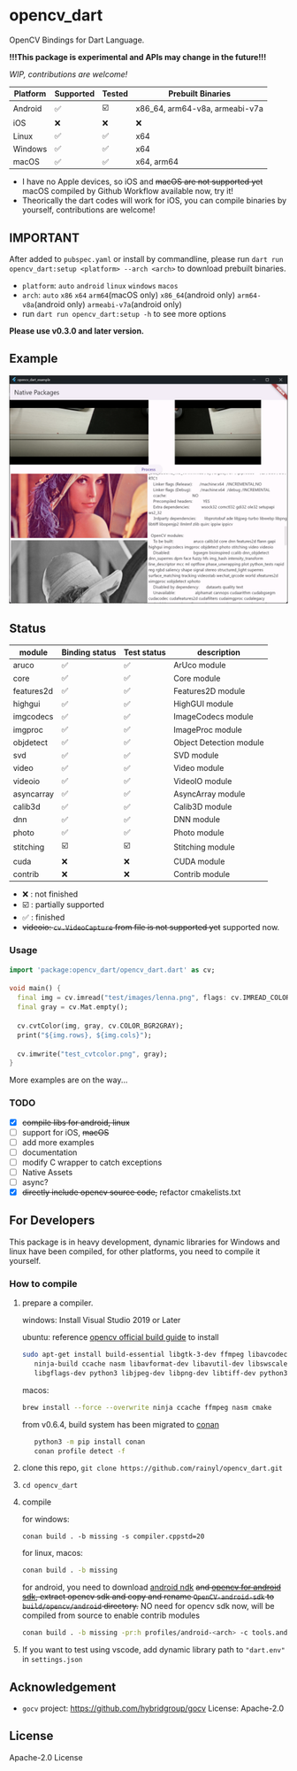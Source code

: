 # opencv_dart

OpenCV Bindings for Dart Language.

**!!!This package is experimental and APIs may change in the future!!!**

*WIP, contributions are welcome!*

| Platform | Supported          | Tested                  | Prebuilt Binaries              |
| -------- | ------------------ | ----------------------- | ------------------------------ |
| Android  | :white_check_mark: | :ballot_box_with_check: | x86_64, arm64-v8a, armeabi-v7a |
| iOS      | :x:                | :x:                     | :x:                            |
| Linux    | :white_check_mark: | :white_check_mark:      | x64                            |
| Windows  | :white_check_mark: | :white_check_mark:      | x64                            |
| macOS    | :white_check_mark: | :white_check_mark:      | x64, arm64                     |

- I have no Apple devices, so iOS and ~~macOS are not supported yet~~ macOS compiled by Github Workflow available now, try it!
- Theorically the dart codes will work for iOS, you can compile binaries by yourself, contributions are welcome!

## IMPORTANT

After added to `pubspec.yaml` or install by commandline,
please run `dart run opencv_dart:setup <platform> --arch <arch>` to download
prebuilt binaries.

- `platform`: `auto` `android` `linux` `windows` `macos`
- `arch`: `auto` `x86` `x64` `arm64`(macOS only) `x86_64`(android only) `arm64-v8a`(android only) `armeabi-v7a`(android only)
- run `dart run opencv_dart:setup -h` to see more options

**Please use v0.3.0 and later version.**

## Example

![example](images/example.png)

## Status

| module     | Binding status          | Test status             | description             |
| ---------- | ----------------------- | ----------------------- | ----------------------- |
| aruco      | :white_check_mark:      | :white_check_mark:      | ArUco module            |
| core       | :white_check_mark:      | :white_check_mark:      | Core module             |
| features2d | :white_check_mark:      | :white_check_mark:      | Features2D module       |
| highgui    | :white_check_mark:      | :white_check_mark:      | HighGUI module          |
| imgcodecs  | :white_check_mark:      | :white_check_mark:      | ImageCodecs module      |
| imgproc    | :white_check_mark:      | :white_check_mark:      | ImageProc module        |
| objdetect  | :white_check_mark:      | :white_check_mark:      | Object Detection module |
| svd        | :white_check_mark:      | :white_check_mark:      | SVD module              |
| video      | :white_check_mark:      | :white_check_mark:      | Video module            |
| videoio    | :white_check_mark:      | :white_check_mark:      | VideoIO module          |
| asyncarray | :white_check_mark:      | :white_check_mark:      | AsyncArray module       |
| calib3d    | :white_check_mark:      | :white_check_mark:      | Calib3D module          |
| dnn        | :white_check_mark:      | :white_check_mark:      | DNN module              |
| photo      | :white_check_mark:      | :white_check_mark:      | Photo module            |
| stitching  | :ballot_box_with_check: | :ballot_box_with_check: | Stitching module        |
| cuda       | :x:                     | :x:                     | CUDA module             |
| contrib    | :x:                     | :x:                     | Contrib module          |

- :x: : not finished
- :ballot_box_with_check: : partially supported
- :white_check_mark: : finished
- ~~videoio: `cv.VideoCapture` from file is not supported yet~~ supported now.

### Usage

```dart
import 'package:opencv_dart/opencv_dart.dart' as cv;

void main() {
  final img = cv.imread("test/images/lenna.png", flags: cv.IMREAD_COLOR);
  final gray = cv.Mat.empty();

  cv.cvtColor(img, gray, cv.COLOR_BGR2GRAY);
  print("${img.rows}, ${img.cols}");

  cv.imwrite("test_cvtcolor.png", gray);
}
```

More examples are on the way...

### TODO

- [x] ~~compile libs for android, linux~~
- [ ] support for iOS, ~~macOS~~
- [ ] add more examples
- [ ] documentation
- [ ] modify C wrapper to catch exceptions
- [ ] Native Assets
- [ ] async?
- [x] ~~directly include opencv source code,~~ refactor cmakelists.txt

## For Developers

This package is in heavy development, dynamic libraries for Windows and linux have been compiled, for other platforms, you need to compile it yourself.

### How to compile

1. prepare a compiler.

   windows: Install Visual Studio 2019 or Later

   ubuntu: reference [opencv official build guide](https://docs.opencv.org/4.x/d7/d9f/tutorial_linux_install.html) to install

   ```bash
   sudo apt-get install build-essential libgtk-3-dev ffmpeg libavcodec-dev cmake \
      ninja-build ccache nasm libavformat-dev libavutil-dev libswscale-dev \
      libgflags-dev python3 libjpeg-dev libpng-dev libtiff-dev python3-pip
   ```

   macos:

   ```bash
   brew install --force --overwrite ninja ccache ffmpeg nasm cmake
   ```

   from v0.6.4, build system has been migrated to [conan](https://conan.io/)

   ```bash
      python3 -m pip install conan
      conan profile detect -f
   ```

2. clone this repo, `git clone https://github.com/rainyl/opencv_dart.git`
3. `cd opencv_dart`
4. compile

   for windows:

   ```pwsh
   conan build . -b missing -s compiler.cppstd=20
   ```

    for linux, macos:

    ```bash
    conan build . -b missing
    ```

   for android, you need to download [android ndk](https://developer.android.com/ndk/downloads) ~~and [opencv for android sdk](https://opencv.org/releases/), extract opencv sdk and copy and rename `OpenCV-android-sdk` to `build/opencv/android` directory.~~ NO need for opencv sdk now, will be compiled from source to enable contrib modules

   ```bash
   conan build . -b missing -pr:h profiles/android-<arch> -c tools.android:ndk_path="<ABSOLUTE path for ndk>"
   ```

5. If you want to test using vscode, add dynamic library path to `"dart.env"` in `settings.json`

## Acknowledgement

- `gocv` project: <https://github.com/hybridgroup/gocv> License: Apache-2.0

## License

Apache-2.0 License
